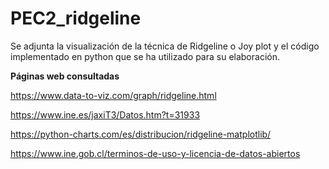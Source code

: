 # PEC2_ridgeline

Se adjunta la visualización de la técnica de Ridgeline o Joy plot y el código implementado en python que se ha utilizado para su elaboración.

**Páginas web consultadas**

https://www.data-to-viz.com/graph/ridgeline.html

https://www.ine.es/jaxiT3/Datos.htm?t=31933

https://python-charts.com/es/distribucion/ridgeline-matplotlib/

https://www.ine.gob.cl/terminos-de-uso-y-licencia-de-datos-abiertos
